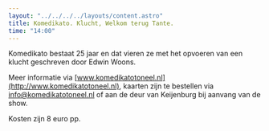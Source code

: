 ```yaml
---
layout: "../../../../layouts/content.astro"
title: Komedikato. Klucht, Welkom terug Tante.
time: "14:00"
---
```


Komedikato bestaat 25 jaar en dat vieren ze met het opvoeren van een klucht geschreven door Edwin Woons.

Meer informatie via [www.komedikatotoneel.nl](http://www.komedikatotoneel.nl), kaarten zijn te bestellen via [info@komedikatotoneel.nl](mailto:info@komedikatotoneel.nl) of aan de deur van Keijenburg bij aanvang van de show.

Kosten zijn 8 euro pp.
